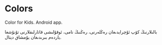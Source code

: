 Colors
======

Color for Kids. Android app.

بالىلارنىڭ كۆپ ئۇچرايدىغان رەڭلەرنى، رەڭنىڭ نامى، ئوقۇلىشى قاتارلىقلارنى تۇنۇشغا ياردەم بىرىدىغان يۇمشاق دېتال. 
